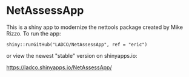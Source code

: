 NetAssessApp
============

This is a shiny app to modernize the nettools package created by Mike Rizzo. To run the app:

```shiny::runGitHub("LADCO/NetAssessApp", ref = "eric")```

or view the newest "stable" version on shinyapps.io:

 https://ladco.shinyapps.io/NetAssessApp/
